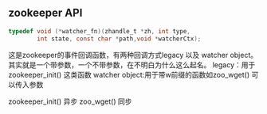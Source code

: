 

## zookeeper API

```c
typedef void (*watcher_fn)(zhandle_t *zh, int type,
        int state, const char *path,void *watcherCtx);
```

这是zookeeper的事件回调函数，有两种回调方式legacy 以及 watcher object。其实就是一个带参数，一个不带参数，在不明白为什么这么起名。
legacy：用于zookeeper_init() 这类函数
watcher object:用于带w前缀的函数如zoo_wget() 可以传入参数

zookeeper_init() 异步
zoo_wget()       同步
